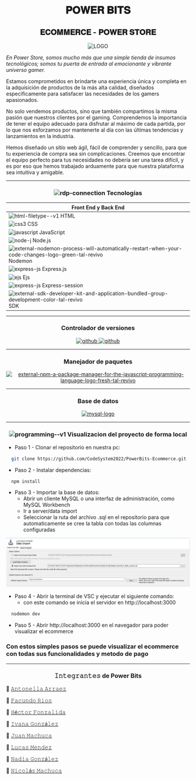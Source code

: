 <div align="center">
  <h1>𝐏𝐎𝐖𝐄𝐑 𝐁𝐈𝐓𝐒</h1>
  <h2>𝐄𝐂𝐎𝐌𝐌𝐄𝐑𝐂𝐄 - 𝐏𝐎𝐖𝐄𝐑 𝐒𝐓𝐎𝐑𝐄</h2>

  ![LOGO](https://github.com/CodeSystem2022/PowerBits-Ecommerce/assets/112595518/c8d68cb9-593a-4edd-80c2-6b2d4370f465)
</div>



_En Power Store, somos mucho más que una simple tienda de insumos tecnológicos; somos tu puerta de entrada al emocionante y vibrante universo gamer._

Estamos comprometidos en brindarte una experiencia única y completa en la adquisición de productos de la más alta calidad, diseñados específicamente para satisfacer las necesidades de los gamers apasionados.

No solo vendemos productos, sino que también compartimos la misma pasión que nuestros clientes por el gaming. Comprendemos la importancia de tener el equipo adecuado para disfrutar al máximo de cada partida, por lo que nos esforzamos por mantenerte al día con las últimas tendencias y lanzamientos en la industria. 

Hemos diseñado un sitio web ágil, fácil de comprender y sencillo, para que tu experiencia de compra sea sin complicaciones. Creemos que encontrar el equipo perfecto para tus necesidades no debería ser una tarea difícil, y es por eso que hemos trabajado arduamente para que nuestra plataforma sea intuitiva y amigable.


---

<div> <h3 align="center" </h3>
<img width="40" height="40" src="https://img.icons8.com/stickers/100/rdp-connection.png" alt="rdp-connection"/> Tecnologías </div>

<div align="center" width="70" >

| Front End y Back End |
| --------------------|
| <img width="30" height="30" src="https://img.icons8.com/color/48/html-filetype--v1.png" alt="html-filetype--v1"/> HTML |
| <img width="30" height="30" src="https://img.icons8.com/fluency/48/css3.png" alt="css3"/> CSS |
| <img width="30" height="30" src="https://img.icons8.com/color/30/javascript--v1.png" alt="javascript"/> JavaScript |
| <img width="30" height="30" src="https://img.icons8.com/fluency/48/node-js.png" alt="node-j"/> Node.js |
| <img width="30" height="30" src="https://img.icons8.com/external-tal-revivo-green-tal-revivo/36/external-nodemon-process-will-automatically-restart-when-your-code-changes-logo-green-tal-revivo.png" alt="external-nodemon-process-will-automatically-restart-when-your-code-changes-logo-green-tal-revivo"/> Nodemon |
| <img width="30" height="30" src="https://img.icons8.com/officel/16/express-js.png" alt="express-js"/> Express.js |
| <img width="30" height="30" src="https://img.icons8.com/color/48/ejs.png" alt="ejs"/> Ejs |
| <img width="30" height="30" src="https://img.icons8.com/officel/16/express-js.png" alt="express-js"/> Express-session |
| <img width="30" height="30" src="https://img.icons8.com/external-tal-revivo-color-tal-revivo/24/external-sdk-developer-kit-and-application-bundled-group-development-color-tal-revivo.png" alt="external-sdk-developer-kit-and-application-bundled-group-development-color-tal-revivo"/> SDK |

</div>

---
<div align="center">
  <h3 align="center">Controlador de versiones</h3>
  <a href="https://www.mysql.com/" target="_blank" rel="noreferrer"> 
    <img src="https://camo.githubusercontent.com/fbfcb9e3dc648adc93bef37c718db16c52f617ad055a26de6dc3c21865c3321d/68747470733a2f2f7777772e766563746f726c6f676f2e7a6f6e652f6c6f676f732f6769742d73636d2f6769742d73636d2d69636f6e2e737667" alt="github" width="40" height="40"  /> 
     <img src="https://img.icons8.com/3d-fluency/94/github.png" alt="github" width="40" height="40" />
  </a>
</div>

---

<div align="center">
  <h3 align="center">Manejador de paquetes</h3>
  <a href="https://www.mysql.com/" target="_blank" rel="noreferrer"> 
    <img width="60" height="60" src="https://img.icons8.com/external-tal-revivo-fresh-tal-revivo/28/external-npm-a-package-manager-for-the-javascript-programming-language-logo-fresh-tal-revivo.png"     alt="external-npm-a-package-manager-for-the-javascript-programming-language-logo-fresh-tal-revivo" /> 
  </a>
</div>

---

<div align="center">
  <h3 align="center">Base de datos</h3>
  <a href="https://www.mysql.com/" target="_blank" rel="noreferrer"> 
    <img width="60" height="60" src="https://img.icons8.com/color/48/mysql-logo.png" alt="mysql-logo" /> 
  </a>
</div>

---
<div> <h3 align="center" </h3>
<img width="40" height="40" src="https://img.icons8.com/color/48/programming--v1.png" alt="programming--v1"/> Visualizacion del proyecto de forma local </div>
  
- Paso 1 - Clonar el repositorio en nuestra pc:
```bash
  git clone https://github.com/CodeSystem2022/PowerBits-Ecommerce.git
```
- Paso 2 - Instalar dependencias:
```bash
  npm install
```
- Paso 3 - Importar la base de datos:
  - Abrir un cliente MySQL o una interfaz de administración, como MySQL Workbench
  - Ir a server/data import
  - Seleccionar la ruta del archivo .sql en el repositorio para que automaticamente se cree la tabla con todas las columnas configuradas
    
![Imagen](imagenes/data-import.jpeg)

- Paso 4 - Abrir la terminal de VSC y ejecutar el siguiente comando:
  - con este comando se inicia el servidor en http://localhost:3000
```bash
  nodemon dev
```
- Paso 5 - Abrir http://localhost:3000 en el navegador para poder visualizar el ecommerce

<div>
  <h3 aling="center">Con estos simples pasos se puede visualizar el ecommerce con todas sus funcionalidades y metodo de pago</h3>
</div> 

---




<div>
  <h3 align="center"> 𝙸𝚗𝚝𝚎𝚐𝚛𝚊𝚗𝚝𝚎𝚜 de Power Bits </h3>
  
  👾 [𝙰𝚗𝚝𝚘𝚗𝚎𝚕𝚕𝚊 𝙰𝚛𝚛𝚊𝚎𝚣](https://github.com/antonellaarraez)
  
  👾 [𝙵𝚊𝚌𝚞𝚗𝚍𝚘 𝚁𝚒𝚘𝚜](https://github.com/jfacundorios)
  
  👾 [𝙷é𝚌𝚝𝚘𝚛 𝙵𝚘𝚗𝚣𝚊𝚕𝚒𝚍𝚊](https://github.com/hector-fonzalida)
  
  👾 [𝙸𝚟𝚊𝚗𝚊 𝙶𝚘𝚗𝚣á𝚕𝚎𝚣](https://github.com/IviiGonzalez)
  
  👾 [𝙹𝚞𝚊𝚗 𝙼𝚊𝚌𝚑𝚞𝚌𝚊](https://github.com/juaniM4c)
  
  👾 [𝙻𝚞𝚌𝚊𝚜 𝙼𝚎𝚗𝚍𝚎𝚣](https://github.com/LucasMendez11)
  
  👾 [𝙽𝚊𝚍𝚒𝚊 𝙶𝚘𝚗𝚣á𝚕𝚎𝚣](https://github.com/NadiaGonzalez27)
  
  👾 [𝙽𝚒𝚌𝚘𝚕á𝚜 𝙼𝚊𝚌𝚑𝚞𝚌𝚊](https://github.com/Nico25Mac)
   
</div>

